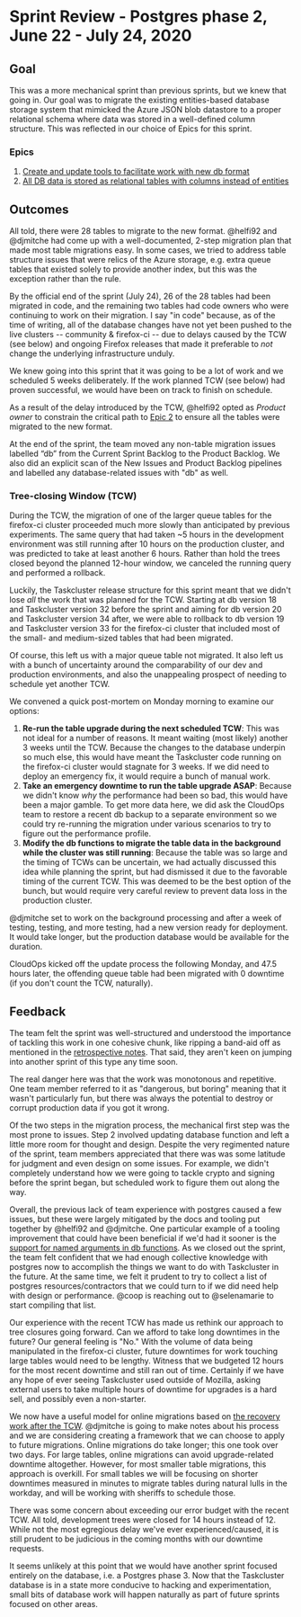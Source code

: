 # Sprint Review - Postgres phase 2, June 22 - July 24, 2020

## Goal
This was a more mechanical sprint than previous sprints, but we knew that going in. Our goal was to migrate the existing entities-based database storage system that mimicked the Azure JSON blob datastore to a proper relational schema where data was stored in a well-defined column structure. This was reflected in our choice of Epics for this sprint.

### Epics
1. [Create and update tools to facilitate work with new db format](https://app.zenhub.com/workspaces/taskcluster-5ed15d37c2d9744af28567dc/issues/taskcluster/scrum/3)
2. [All DB data is stored as relational tables with columns instead of entities](https://app.zenhub.com/workspaces/taskcluster-5ed15d37c2d9744af28567dc/issues/taskcluster/scrum/3)

## Outcomes
All told, there were 28 tables to migrate to the new format. @helfi92 and @djmitche had come up with a well-documented, 2-step migration plan that made most table migrations easy. In some cases, we tried to address table structure issues that were relics of the Azure storage, e.g. extra queue tables that existed solely to provide another index, but this was the exception rather than the rule.

By the official end of the sprint (July 24), 26 of the 28 tables had been migrated in code, and the remaining two tables had code owners who were continuing to work on their migration. I say "in code" because, as of the time of writing, all of the database changes have not yet been pushed to the live clusters -- community & firefox-ci -- due to delays caused by the TCW (see below) and ongoing Firefox releases that made it preferable to *not* change the underlying infrastructure unduly.

We knew going into this sprint that it was going to be a lot of work and we scheduled 5 weeks deliberately. If the work planned TCW (see below) had proven successful, we would have been on track to finish on schedule.

As a result of the delay introduced by the TCW, @helfi92 opted as _Product owner_ to constrain the critical path to [Epic 2](https://app.zenhub.com/workspaces/taskcluster-5ed15d37c2d9744af28567dc/issues/taskcluster/scrum/3) to ensure all the tables were migrated to the new format.

At the end of the sprint, the team moved any non-table migration issues labelled “db” from the Current Sprint Backlog to the Product Backlog. We also did an explicit scan of the New Issues and Product Backlog pipelines and labelled any database-related issues with "db" as well.

### Tree-closing Window (TCW)
During the TCW, the migration of one of the larger queue tables for the firefox-ci cluster proceeded much more slowly than anticipated by previous experiments. The same query that had taken ~5 hours in the development environment was still running after 10 hours on the production cluster, and was predicted to take at least another 6 hours. Rather than hold the trees closed beyond the planned 12-hour window, we canceled the running query and performed a rollback.

Luckily, the Taskcluster release structure for this sprint meant that we didn't lose *all* the work that was planned for the TCW. Starting at db version 18 and Taskcluster version 32 before the sprint and aiming for db version 20 and Taskcluster version 34 after, we were able to rollback to db version 19 and Taskcluster version 33 for the firefox-ci cluster that included most of the small- and medium-sized tables that had been migrated.

Of course, this left us with a major queue table not migrated. It also left us with a bunch of uncertainty around the comparability of our dev and production environments, and also the unappealing prospect of needing to schedule yet another TCW.

We convened a quick post-mortem on Monday morning to examine our options:
1. **Re-run the table upgrade during the next scheduled TCW**: This was not ideal for a number of reasons. It meant waiting (most likely) another 3 weeks until the TCW. Because the changes to the database underpin so much else, this would have meant the Taskcluster code running on the firefox-ci cluster would stagnate for 3 weeks. If we did need to deploy an emergency fix, it would require a bunch of manual work.
2. **Take an emergency downtime to run the table upgrade ASAP**: Because we didn't know *why* the performance had been so bad, this would have been a major gamble. To get more data here, we did ask the CloudOps team to restore a recent db backup to a separate environment so we could try re-running the migration under various scenarios to try to figure out the performance profile.
3. **Modify the db functions to migrate the table data in the background while the cluster was still running**: Because the table was so large and the timing of TCWs can be uncertain, we had actually discussed this idea while planning the sprint, but had dismissed it due to the favorable timing of the current TCW. This was deemed to be the best option of the bunch, but would require very careful review to prevent data loss in the production cluster.

@djmitche set to work on the background processing and after a week of testing, testing, and more testing, had a new version ready for deployment. It would take longer, but the production database would be available for the duration.

CloudOps kicked off the update process the following Monday, and 47.5 hours later, the offending queue table had been migrated with 0 downtime (if you don't count the TCW, naturally).

## Feedback
The team felt the sprint was well-structured and understood the importance of tackling this work in one cohesive chunk, like ripping a band-aid off as mentioned in the [retrospective notes](./sprint-retrospective.md). That said, they aren't keen on jumping into another sprint of this type any time soon.

The real danger here was that the work was monotonous and repetitive. One team member referred to it as "dangerous, but boring" meaning that it wasn't particularly fun, but there was always the potential to destroy or corrupt production data if you got it wrong.

Of the two steps in the migration process, the mechanical first step was the most prone to issues. Step 2 involved updating database function and left a little more room for thought and design. Despite the very regimented nature of the sprint, team members appreciated that there was was some latitude for judgment and even design on some issues. For example, we didn't completely understand how we were going to tackle crypto and signing before the sprint began, but scheduled work to figure them out along the way.

Overall, the previous lack of team experience with postgres caused a few issues, but these were largely mitigated by the docs and tooling put together by @helfi92 and @djmitche. One particular example of a tooling improvement that could have been beneficial if we'd had it sooner is the [support for named arguments in db functions](https://github.com/taskcluster/taskcluster/issues/2928). As we closed out the sprint, the team felt confident that we had enough collective knowledge with postgres now to accomplish the things we want to do with Taskcluster in the future. At the same time, we felt it prudent to try to collect a list of postgres resources/contractors that we could turn to if we did need help with design or performance. @coop is reaching out to @selenamarie to start compiling that list.

Our experience with the recent TCW has made us rethink our approach to tree closures going forward. Can we afford to take long downtimes in the future? Our general feeling is "No." With the volume of data being manipulated in the firefox-ci cluster, future downtimes for work touching large tables would need to be lengthy. Witness that we budgeted 12 hours for the most recent downtime and still ran out of time. Certainly if we have any hope of ever seeing Taskcluster used outside of Mozilla, asking external users to take multiple hours of downtime for upgrades is a hard sell, and possibly even a non-starter.

We now have a useful model for online migrations based on [the recovery work after the TCW](https://github.com/taskcluster/taskcluster/issues/3235). @djmitche is going to make notes about his process and we are considering creating a framework that we can choose to apply to future migrations. Online migrations do take longer; this one took over two days. For large tables, online migrations can avoid upgrade-related downtime altogether. However, for most smaller table migrations, this approach is overkill. For small tables we will be focusing on shorter downtimes measured in minutes to migrate tables during natural lulls in the workday, and will be working with sheriffs to schedule those.

There was some concern about exceeding our error budget with the recent TCW. All told, development trees were closed for 14 hours instead of 12. While not the most egregious delay we've ever experienced/caused, it is still prudent to be judicious in the coming months with our downtime requests.

It seems unlikely at this point that we would have another sprint focused entirely on the database, i.e. a Postgres phase 3. Now that the Taskcluster database is in a state more conducive to hacking and experimentation, small bits of database work will happen naturally as part of future sprints focused on other areas.
